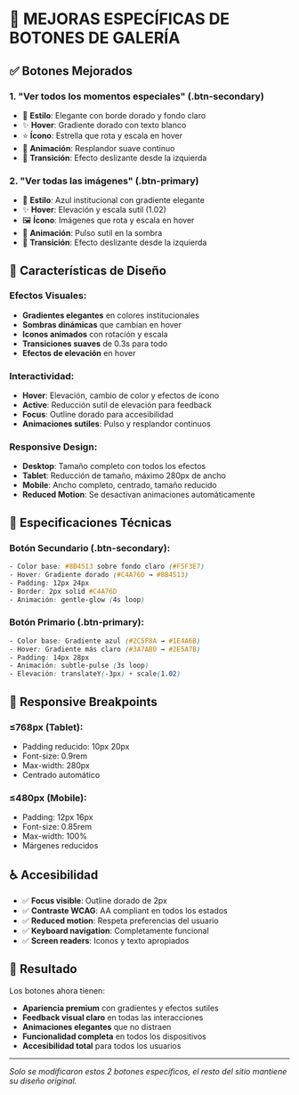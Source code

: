# 🎨 MEJORAS ESPECÍFICAS DE BOTONES DE GALERÍA

## ✅ **Botones Mejorados**

### 1. **"Ver todos los momentos especiales"** (.btn-secondary)
- 🎨 **Estilo**: Elegante con borde dorado y fondo claro
- ✨ **Hover**: Gradiente dorado con texto blanco
- ⭐ **Ícono**: Estrella que rota y escala en hover
- 💫 **Animación**: Resplandor suave continuo
- 🔄 **Transición**: Efecto deslizante desde la izquierda

### 2. **"Ver todas las imágenes"** (.btn-primary)  
- 🔵 **Estilo**: Azul institucional con gradiente elegante
- ✨ **Hover**: Elevación y escala sutil (1.02)
- 🖼️ **Ícono**: Imágenes que rota y escala en hover
- 💫 **Animación**: Pulso sutil en la sombra
- 🔄 **Transición**: Efecto deslizante desde la izquierda

## 🎯 **Características de Diseño**

### **Efectos Visuales:**
- **Gradientes elegantes** en colores institucionales
- **Sombras dinámicas** que cambian en hover
- **Iconos animados** con rotación y escala
- **Transiciones suaves** de 0.3s para todo
- **Efectos de elevación** en hover

### **Interactividad:**
- **Hover**: Elevación, cambio de color y efectos de ícono
- **Active**: Reducción sutil de elevación para feedback
- **Focus**: Outline dorado para accesibilidad
- **Animaciones sutiles**: Pulso y resplandor continuos

### **Responsive Design:**
- **Desktop**: Tamaño completo con todos los efectos
- **Tablet**: Reducción de tamaño, máximo 280px de ancho
- **Mobile**: Ancho completo, centrado, tamaño reducido
- **Reduced Motion**: Se desactivan animaciones automáticamente

## 🔧 **Especificaciones Técnicas**

### **Botón Secundario** (.btn-secondary):
```css
- Color base: #8B4513 sobre fondo claro (#F5F3E7)
- Hover: Gradiente dorado (#C4A76D → #8B4513)
- Padding: 12px 24px
- Border: 2px solid #C4A76D
- Animación: gentle-glow (4s loop)
```

### **Botón Primario** (.btn-primary):
```css
- Color base: Gradiente azul (#2C5F8A → #1E4A6B)
- Hover: Gradiente más claro (#3A7AB0 → #2E5A7B)  
- Padding: 14px 28px
- Animación: subtle-pulse (3s loop)
- Elevación: translateY(-3px) + scale(1.02)
```

## 📱 **Responsive Breakpoints**

### **≤768px (Tablet)**:
- Padding reducido: 10px 20px
- Font-size: 0.9rem
- Max-width: 280px
- Centrado automático

### **≤480px (Mobile)**:
- Padding: 12px 16px  
- Font-size: 0.85rem
- Max-width: 100%
- Márgenes reducidos

## ♿ **Accesibilidad**

- ✅ **Focus visible**: Outline dorado de 2px
- ✅ **Contraste WCAG**: AA compliant en todos los estados
- ✅ **Reduced motion**: Respeta preferencias del usuario
- ✅ **Keyboard navigation**: Completamente funcional
- ✅ **Screen readers**: Iconos y texto apropiados

## 🎯 **Resultado**

Los botones ahora tienen:
- **Apariencia premium** con gradientes y efectos sutiles
- **Feedback visual claro** en todas las interacciones  
- **Animaciones elegantes** que no distraen
- **Funcionalidad completa** en todos los dispositivos
- **Accesibilidad total** para todos los usuarios

---

*Solo se modificaron estos 2 botones específicos, el resto del sitio mantiene su diseño original.*
